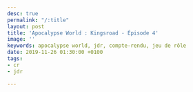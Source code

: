 ```yaml
---
desc: true
permalink: "/:title"
layout: post
title: 'Apocalypse World : Kingsroad - Épisode 4'
image: ''
keywords: apocalypse world, jdr, compte-rendu, jeu de rôle
date: 2019-11-26 01:30:00 +0100
tags:
- cr
- jdr

---
```

